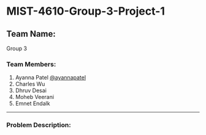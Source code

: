 # MIST-4610-Group-3-Project-1

## Team Name:
Group 3

### Team Members:

1. Ayanna Patel [@ayannapatel](https://github.com/ayannapatel14)
2. Charles Wu
3. Dhruv Desai
4. Moheb Veerani
5. Emnet Endalk

---

### Problem Description:
